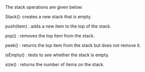 The stack operations are given below:

Stack(): creates a new stack that is empty.

push(item) : adds a new item to the top of the stack. 

pop() : removes the top item from the stack.

peek() : returns the top item from the stack but does not remove it. 

isEmpty() : tests to see whether the stack is empty. 

size() : returns the number of items on the stack. 
